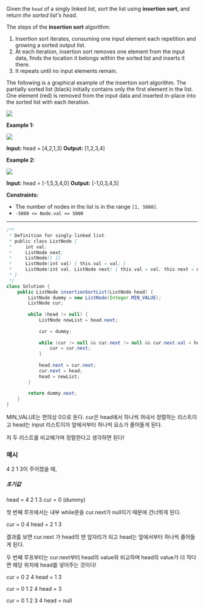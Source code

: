 Given the `head` of a singly linked list, sort the list using **insertion sort**, and return _the sorted list's head_.

The steps of the **insertion sort** algorithm:

1. Insertion sort iterates, consuming one input element each repetition and growing a sorted output list.
2. At each iteration, insertion sort removes one element from the input data, finds the location it belongs within the sorted list and inserts it there.
3. It repeats until no input elements remain.

The following is a graphical example of the insertion sort algorithm. The partially sorted list (black) initially contains only the first element in the list. One element (red) is removed from the input data and inserted in-place into the sorted list with each iteration.

![](https://upload.wikimedia.org/wikipedia/commons/0/0f/Insertion-sort-example-300px.gif)

**Example 1:**

![](https://assets.leetcode.com/uploads/2021/03/04/sort1linked-list.jpg)

**Input:** head = [4,2,1,3]
**Output:** [1,2,3,4]

**Example 2:**

![](https://assets.leetcode.com/uploads/2021/03/04/sort2linked-list.jpg)

**Input:** head = [-1,5,3,4,0]
**Output:** [-1,0,3,4,5]

**Constraints:**

- The number of nodes in the list is in the range `[1, 5000]`.
- `-5000 <= Node.val <= 5000`

---

```java
/**
 * Definition for singly-linked list.
 * public class ListNode {
 *     int val;
 *     ListNode next;
 *     ListNode() {}
 *     ListNode(int val) { this.val = val; }
 *     ListNode(int val, ListNode next) { this.val = val; this.next = next; }
 * }
 */
class Solution {
    public ListNode insertionSortList(ListNode head) {
        ListNode dummy = new ListNode(Integer.MIN_VALUE);
        ListNode cur;
        
        while (head != null) {
            ListNode newList = head.next;
            
            cur = dummy;
         
            while (cur != null && cur.next != null && cur.next.val < head.val) {
                cur = cur.next;
            }
            
            head.next = cur.next;
            cur.next = head;
            head = newList;
        }
        
        return dummy.next;
    }
}
```

MIN_VALUE는 편의상 0으로 둔다.
cur은 head에서 하나씩 꺼내서 정렬하는 리스트이고
head는 input 리스트이자 앞에서부터 하나씩 요소가 줄어들게 된다.

저 두 리스트를 비교해가며 정렬한다고 생각하면 된다!

### 예시

4 2 1 3이 주어졌을 때,

##### 초기값
head = 4 2 1 3
cur = 0 (dummy)

첫 번째 루프에서는 내부 while문을 cur.next가 null이기 때문에 건너뛰게 된다.

cur = 0 4
head = 2 1 3

결과를 보면 cur.next 가 head의 맨 앞자리가 되고 head는 앞에서부터 하나씩 줄어들게 된다.

두 번째 루프부터는 cur.next부터 head의 value와 비교하며 head의 value가 더 작다면 해당 위치에 head를 넣어주는 것이다!

cur = 0 2 4
head = 1 3

cur = 0 1 2 4
head = 3

cur = 0 1 2 3 4
head = null
